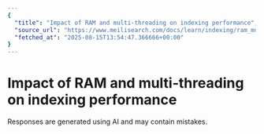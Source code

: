 ```yaml
---
{
  "title": "Impact of RAM and multi-threading on indexing performance",
  "source_url": "https://www.meilisearch.com/docs/learn/indexing/ram_multithreading_performance",
  "fetched_at": "2025-08-15T13:54:47.366666+00:00"
}
---
```


# Impact of RAM and multi-threading on indexing performance

Responses are generated using AI and may contain mistakes.
